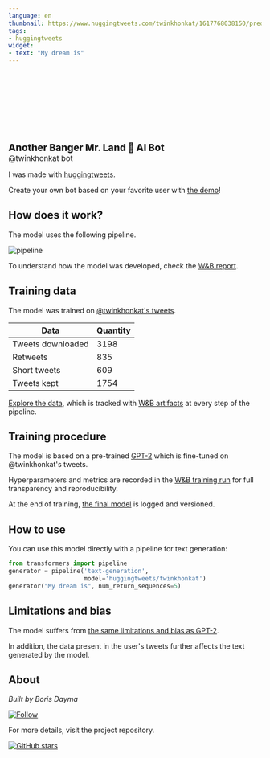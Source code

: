 ```yaml
---
language: en
thumbnail: https://www.huggingtweets.com/twinkhonkat/1617768038150/predictions.png
tags:
- huggingtweets
widget:
- text: "My dream is"
---
```


<div>
<div style="width: 132px; height:132px; border-radius: 50%; background-size: cover; background-image: url('https://pbs.twimg.com/profile_images/1373188819097358338/K5MpsjmC_400x400.jpg')">
</div>
<div style="margin-top: 8px; font-size: 19px; font-weight: 800">Another Banger Mr. Land 🤖 AI Bot </div>
<div style="font-size: 15px">@twinkhonkat bot</div>
</div>

I was made with [huggingtweets](https://github.com/borisdayma/huggingtweets).

Create your own bot based on your favorite user with [the demo](https://colab.research.google.com/github/borisdayma/huggingtweets/blob/master/huggingtweets-demo.ipynb)!

## How does it work?

The model uses the following pipeline.

![pipeline](https://github.com/borisdayma/huggingtweets/blob/master/img/pipeline.png?raw=true)

To understand how the model was developed, check the [W&B report](https://wandb.ai/wandb/huggingtweets/reports/HuggingTweets-Train-a-Model-to-Generate-Tweets--VmlldzoxMTY5MjI).

## Training data

The model was trained on [@twinkhonkat's tweets](https://twitter.com/twinkhonkat).

| Data | Quantity |
| --- | --- |
| Tweets downloaded | 3198 |
| Retweets | 835 |
| Short tweets | 609 |
| Tweets kept | 1754 |

[Explore the data](https://wandb.ai/wandb/huggingtweets/runs/13z7lukq/artifacts), which is tracked with [W&B artifacts](https://docs.wandb.com/artifacts) at every step of the pipeline.

## Training procedure

The model is based on a pre-trained [GPT-2](https://huggingface.co/gpt2) which is fine-tuned on @twinkhonkat's tweets.

Hyperparameters and metrics are recorded in the [W&B training run](https://wandb.ai/wandb/huggingtweets/runs/1v98yvbf) for full transparency and reproducibility.

At the end of training, [the final model](https://wandb.ai/wandb/huggingtweets/runs/1v98yvbf/artifacts) is logged and versioned.

## How to use

You can use this model directly with a pipeline for text generation:

```python
from transformers import pipeline
generator = pipeline('text-generation',
                     model='huggingtweets/twinkhonkat')
generator("My dream is", num_return_sequences=5)
```

## Limitations and bias

The model suffers from [the same limitations and bias as GPT-2](https://huggingface.co/gpt2#limitations-and-bias).

In addition, the data present in the user's tweets further affects the text generated by the model.

## About

*Built by Boris Dayma*

[![Follow](https://img.shields.io/twitter/follow/borisdayma?style=social)](https://twitter.com/intent/follow?screen_name=borisdayma)

For more details, visit the project repository.

[![GitHub stars](https://img.shields.io/github/stars/borisdayma/huggingtweets?style=social)](https://github.com/borisdayma/huggingtweets)
